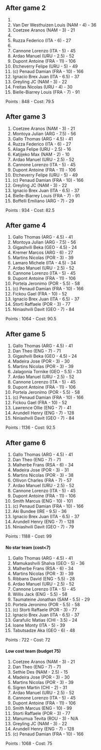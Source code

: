 ## After game 2

1.
2. Van Der Westhuizen Louis (NAM - 4) - 36
3. Coetzee Aranos (NAM - 3) - 21
4.
5. Ruzza Federico (ITA - 6) - 27
6.
7. Cannone Lorenzo (ITA - 5) - 45
8. Ardao Manuel (URU - 2.5) - 52
9. Dupont Antoine (FRA - 11) - 106
10. Etcheverry Felipe (URU - 5) - 49
11. (c) Penaud Damian (FRA - 10) - 166
12. Ignacio Brex Juan (ITA - 6.5) - 37
13. Greyling JC (NAM - 3) - 22
14. Freitas Nicolas (URU - 4) - 30
15. Bielle-Biarrey Louis (FRA - 7) - 91

Points : 848 - Cost: 79.5

## After game 3

1.  Coetzee Aranos (NAM - 3) - 21
2.  Montoya Julian (ARG - 7.5) - 56
3.  Gallo Thomas (ARG - 4.5) - 41
4.  Ruzza Federico (ITA - 6) - 27
5.  Aliaga Felipe (URU - 2.5) - 16
6.  Katjijeko Max (NAM - 2) - 10
7.  Ardao Manuel (URU - 2.5) - 52
8.  Cannone Lorenzo (ITA - 5) - 45
9.  Dupont Antoine (FRA - 11) - 106
10. Etcheverry Felipe (URU - 5) - 49
11. (c) Penaud Damian (FRA - 10) - 166
12. Greyling JC (NAM - 3) - 22
13. Ignacio Brex Juan (ITA - 6.5) - 37
14. Bielle-Biarrey Louis (FRA - 7) - 91
15. Boffelli Emiliano (ARG - 7) - 29

Points : 934 - Cost: 82.5

## After game 4

1.  Gallo Thomas (ARG - 4.5) - 41
2.  Montoya Julian (ARG - 7.5) - 56
3.  Gigashvili Beka (GEO - 4.5) - 24
4.  Kremer Marcos (ARG - 6) - 27
5.  Martins Nicolas (POR - 3) - 39
6.  Lamaro Michele (ITA - 4.5) - 34
7.  Ardao Manuel (URU - 2.5) - 52
8.  Cannone Lorenzo (ITA - 5) - 45
9.  Dupont Antoine (FRA - 11) - 106
10. Portela Jeronimo (POR - 5.5) - 58
11. (c) Penaud Damian (FRA - 10) - 166
12. Fickou Gael (FRA - 10) - 52
13. Ignacio Brex Juan (ITA - 6.5) - 37
14. Storti Raffaele (POR - 3) - 77
15. Niniashvili Davit (GEO - 7) - 84

Points : 1064 - Cost: 90.5

## After game 5

1.  Gallo Thomas (ARG - 4.5) - 41
2.  Dan Theo (ENG - 7) - 71
3.  Gigashvili Beka (GEO - 4.5) - 24
4.  Madeira Jose (POR - 3) - 30
5.  Martins Nicolas (POR - 3) - 39
6.  Jalagonia Tornike (GEO - 5.5) - 33
7.  Ardao Manuel (URU - 2.5) - 52
8.  Cannone Lorenzo (ITA - 5) - 45
9.  Dupont Antoine (FRA - 11) - 106
10. Portela Jeronimo (POR - 5.5) - 58
11. (c) Penaud Damian (FRA - 10) - 166
12. Fickou Gael (FRA - 10) - 52
13. Lawrence Ollie (ENG - 7) - 41
14. Arundell Henry (ENG - 7) - 128
15. Niniashvili Davit (GEO - 7) - 84

Points : 1136 - Cost: 92.5

## After game 6

1.  Gallo Thomas (ARG - 4.5) - 41
2.  Dan Theo (ENG - 7) - 71
3.  Malherbe Frans (RSA - 6) - 34
4.  Madeira Jose (POR - 3) - 31
5.  Martins Nicolas (POR - 3) - 38
6.  Ollivon Charles (FRA - 7) - 57
7.  Ardao Manuel (URU - 2.5) - 52
8.  Cannone Lorenzo (ITA - 5) - 45
9.  Dupont Antoine (FRA - 11) - 106
10. Smith Marcus (ENG - 10) - 101
11. (c) Penaud Damian (FRA - 10) - 166
12. Aki Bundee (IRE - 9.5) - 36
13. Ignacio Brex Juan (ITA - 6.5) - 37
14. Arundell Henry (ENG - 7) - 128
15. Niniashvili Davit (GEO - 7) - 79

Points : 1188 - Cost: 99

#### No star team (cost<7)

1.  Gallo Thomas (ARG - 4.5) - 41
2.  Mamukashvili Shalva (GEO - 5) - 36
3.  Malherbe Frans (RSA - 6) - 34
4.  Martins Nicolas (POR - 3) - 39
5.  Ribbans David (ENG - 5.5) - 28
6.  Ardao Manuel (URU - 2.5) - 52
7.  Cannone Lorenzo (ITA - 5) - 45
8.  Willis Jack (ENG - 5.5) - 58
9.  Taumateine Jonathan (SAM - 5.5) - 29
10. Portela Jeronimo (POR - 5.5) - 58
11. (c) Storti Raffaele (POR - 3) - 77
12. Ignacio Brex Juan (ITA - 6.5) - 37
13. Garafulic Matias (CHI - 3.5) - 24
14. Ioane Monty (ITA - 5) - 39
15. Tabutsadze Aka (GEO - 6) - 48

Points : 722 - Cost: 72

#### Low cost team (budget 75)

1.  Coetzee Aranos (NAM - 3) - 21
2.  Dan Theo (ENG - 7) - 71
3.  Sethie Des (NAM - 2.5) - 15
4.  Madeira Jose (POR - 3) - 30
5.  Martins Nicolas (POR - 3) - 39
6.  Sigren Martin (CHI - 2) - 31
7.  Ardao Manuel (URU - 2.5) - 52
8.  Cannone Lorenzo (ITA - 5) - 45
9.  Dupont Antoine (FRA - 11) - 106
10. Smith Marcus (ENG - 10) - 99
11. Storti Raffaele (POR - 3) - 77
12. Manumua Tevita (ROU - 3) - N/A
13. Greyling JC (NAM - 3) - 22
14. Arundell Henry (ENG - 7) - 128
15. (c) Penaud Damian (FRA - 10) - 166

Points : 1068 - Cost: 75
